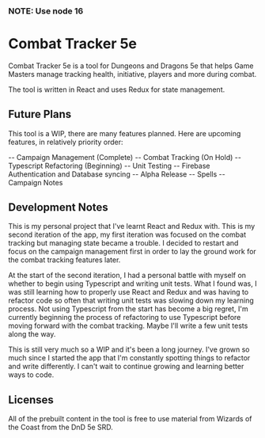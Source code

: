 ### NOTE: Use node 16

# Combat Tracker 5e

Combat Tracker 5e is a tool for Dungeons and Dragons 5e that helps Game Masters manage tracking health, initiative, players and more during combat.

The tool is written in React and uses Redux for state management.

## Future Plans

This tool is a WIP, there are many features planned. Here are upcoming features, in relatively priority order:

-- Campaign Management (Complete)
-- Combat Tracking (On Hold)
-- Typescript Refactoring (Beginning)
-- Unit Testing
-- Firebase Authentication and Database syncing
-- Alpha Release
-- Spells
-- Campaign Notes

## Development Notes

This is my personal project that I've learnt React and Redux with. This is my second iteration of the app, my first iteration was focused on the combat tracking but managing state became a trouble. I decided to restart and focus on the campaign management first in order to lay the ground work for the combat tracking features later.

At the start of the second iteration, I had a personal battle with myself on whether to begin using Typescript and writing unit tests. What I found was, I was still learning how to properly use React and Redux and was having to refactor code so often that writing unit tests was slowing down my learning process. Not using Typescript from the start has become a big regret, I'm currently beginning the process of refactoring to use Typescript before moving forward with the combat tracking. Maybe I'll write a few unit tests along the way.

This is still very much so a WIP and it's been a long journey. I've grown so much since I started the app that I'm constantly spotting things to refactor and write differently. I can't wait to continue growing and learning better ways to code.

## Licenses

All of the prebuilt content in the tool is free to use material from Wizards of the Coast from the DnD 5e SRD.
